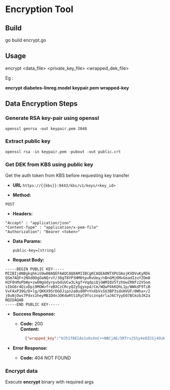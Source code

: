 # Encryption Tool 

## Build

go build encrypt.go

## Usage

encrypt <data_file> <private_key_file> <wrapped_dek_file>

Eg : 

**encrypt diabetes-linreg.model keypair.pem wrapped-key**

## Data Encryption Steps

### Generate RSA key-pair using openssl

`openssl genrsa -out keypair.pem 2048`
  
### Extract public key

`openssl rsa -in keypair.pem -pubout -out public.crt`

### Get DEK from KBS using public key
Get the auth token from KBS before requesting key transfer

* **URL**
`https://{{kbs}}:9443/kbs/v1/keys/<key_id>`

* **Method:**

`POST`

* **Headers:**

`"Accept" : "application/json"` <br>
`"Content-Type" : "application/x-pem-file"` <br>
`"Authorization": "Bearer <token>"`

* **Data Params:**

  `public-key=[string]`
  
* **Request Body:**
```
-----BEGIN PUBLIC KEY-----
MIIBIjANBgkqhkiG9w0BAQEFAAOCAQ8AMIIBCgKCAQEA0NTXPU3AojKVDVuKyRDk
QSm7AQF+2NXdOOgOaNQrvY/38gT8YP3HM0tpvRvUey/nBnGMj6MvGeadIzuYZOm8
H2F8nMuPbWy+zw6NgUdyrpvbduUCw3Lkgf+VqdpiQjGWMIQV5TzhUwZRNfz2VSom
sIbG6r4QivDpi9MOWvfreBXCzCRcyQ2y5gyxp4/Cm/WQwF6kKQhL1p/WWkdF9TiB
VxFAxP39G/D+lg/QKKX95rDGOJipn2a0ud0P+YnXbVsSU3BP3sdxHVUF/0Wha+/2
j0uNjOws7Pdxs1heyMB1D4nJOKdwRtS1RyC9fscznq4rlaJ6CYyyE07BCmzbJK2a
NQIDAQAB
-----END PUBLIC KEY-----
```

* **Success Response:**
  * **Code:** 200 <br>
    **Content:**
    ``` json
      {"wrapped_key":"HJ51f0EIAx1xKvXnC++NBCjAE/5RTrs2SSy4e0ZCGj4OuNACRqSkxNG5VSmiLzbp50ONCHUZC9/Opdu8xfx8k1yvzAFf+rTZUKWKGgc52td4oD85oPbWU3Dh9+8C+eCe/n0GyzM9FLRyWp+ykLJYDX51+6s/3V4wDwujdvMNGCcYR/2rrprmzZ/DAvNTej1P7Qz7lkIRnHM0znlk3XfVITpq2WqgUkz9PZOzOmgdqQ2drTvVQvCs3Dw8M7pi4LNEld4vdRD1JY599A13EOef0q+2/Op9XVX4qYUa7dlN7K/c0Fgj00dbwxNKHa2JI2B8TvJiA1su9+Yb1gWgNyaHHw=="}
    ```

* **Error Response:**
  * **Code:** 404 NOT FOUND <br />

### Encrypt data
Execute **encrypt** binary with required args